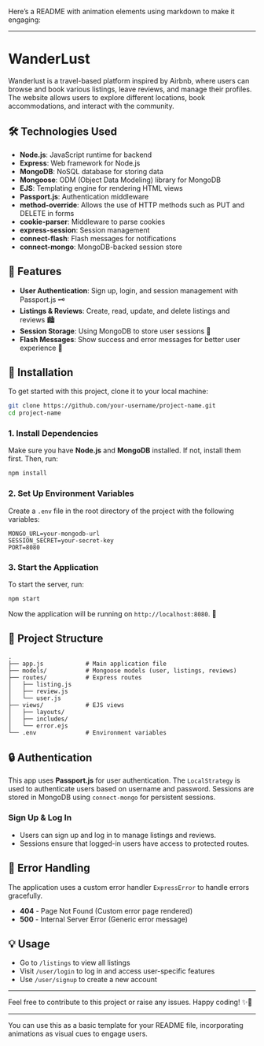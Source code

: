 Here’s a README with animation elements using markdown to make it engaging:

---

# WanderLust

Wanderlust is a travel-based platform inspired by Airbnb, where users can browse and book various listings, leave reviews, and manage their profiles. The website allows users to explore different locations, book accommodations, and interact with the community.

## 🛠️ Technologies Used

- **Node.js**: JavaScript runtime for backend
- **Express**: Web framework for Node.js
- **MongoDB**: NoSQL database for storing data
- **Mongoose**: ODM (Object Data Modeling) library for MongoDB
- **EJS**: Templating engine for rendering HTML views
- **Passport.js**: Authentication middleware
- **method-override**: Allows the use of HTTP methods such as PUT and DELETE in forms
- **cookie-parser**: Middleware to parse cookies
- **express-session**: Session management
- **connect-flash**: Flash messages for notifications
- **connect-mongo**: MongoDB-backed session store

## 🚀 Features

- **User Authentication**: Sign up, login, and session management with Passport.js 🗝️
- **Listings & Reviews**: Create, read, update, and delete listings and reviews 🏙️
- **Session Storage**: Using MongoDB to store user sessions 🌱
- **Flash Messages**: Show success and error messages for better user experience 💬

## 🔧 Installation

To get started with this project, clone it to your local machine:

```bash
git clone https://github.com/your-username/project-name.git
cd project-name
```

### 1. Install Dependencies

Make sure you have **Node.js** and **MongoDB** installed. If not, install them first. Then, run:

```bash
npm install
```

### 2. Set Up Environment Variables

Create a `.env` file in the root directory of the project with the following variables:

```
MONGO_URL=your-mongodb-url
SESSION_SECRET=your-secret-key
PORT=8080
```

### 3. Start the Application

To start the server, run:

```bash
npm start
```

Now the application will be running on `http://localhost:8080`. 🎉

## 📁 Project Structure

```
.
├── app.js            # Main application file
├── models/           # Mongoose models (user, listings, reviews)
├── routes/           # Express routes
│   ├── listing.js
│   ├── review.js
│   └── user.js
├── views/            # EJS views
│   ├── layouts/
│   ├── includes/
│   └── error.ejs
└── .env              # Environment variables
```

## 🔒 Authentication

This app uses **Passport.js** for user authentication. The `LocalStrategy` is used to authenticate users based on username and password. Sessions are stored in MongoDB using `connect-mongo` for persistent sessions.

### Sign Up & Log In

- Users can sign up and log in to manage listings and reviews.
- Sessions ensure that logged-in users have access to protected routes.

## 🚨 Error Handling

The application uses a custom error handler `ExpressError` to handle errors gracefully.

- **404** - Page Not Found (Custom error page rendered)
- **500** - Internal Server Error (Generic error message)



## 💡 Usage

- Go to `/listings` to view all listings
- Visit `/user/login` to log in and access user-specific features
- Use `/user/signup` to create a new account

---

Feel free to contribute to this project or raise any issues. Happy coding! ✨🚀

---

You can use this as a basic template for your README file, incorporating animations as visual cues to engage users.
